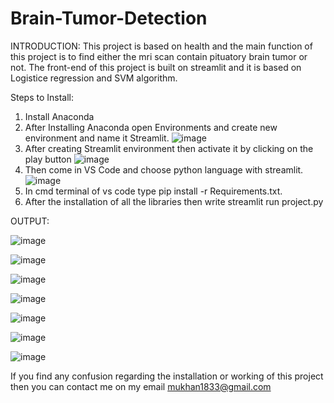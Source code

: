 # Brain-Tumor-Detection

INTRODUCTION:
This project is based on health and the main function of this project is to find either the mri scan contain pituatory brain tumor or not. The front-end of this project is built on streamlit and it is based on Logistice regression and SVM algorithm.


Steps to Install:
1) Install Anaconda
2) After Installing Anaconda open Environments and create new environment and name it Streamlit.
![image](https://user-images.githubusercontent.com/58435443/187037515-d9497bb1-1f2d-41f1-88b6-02880ccf30a2.png)
3) After creating Streamlit environment then activate it by clicking on the play button
![image](https://user-images.githubusercontent.com/58435443/187037598-2e4b5e6c-d972-43b4-b0df-74e91dfefc36.png)
4) Then come in VS Code and choose python language with streamlit.
![image](https://user-images.githubusercontent.com/58435443/187037628-28a0da7d-9412-4d3f-aaf7-571e9c9edc7f.png)
5) In cmd terminal of vs code type pip install -r Requirements.txt. 
6) After the installation of all the libraries then write streamlit run project.py


OUTPUT:

![image](https://user-images.githubusercontent.com/58435443/187037720-4ce2726f-709a-48eb-9ec4-08cbf463b23c.png)

![image](https://user-images.githubusercontent.com/58435443/187037729-c552e66a-cfea-484e-ba29-6611563531a1.png)

![image](https://user-images.githubusercontent.com/58435443/187037746-b5eeb5a6-b479-45fc-9ae8-f2294af51cfa.png)

![image](https://user-images.githubusercontent.com/58435443/187037753-212bbaf5-7cf6-44e3-9fe0-ea89432ff832.png)

![image](https://user-images.githubusercontent.com/58435443/187037762-73d5f625-68ef-447f-b716-9a577652683b.png)

![image](https://user-images.githubusercontent.com/58435443/187037768-b0f391cb-054b-45b4-88b3-8b9ee9f74b9f.png)

![image](https://user-images.githubusercontent.com/58435443/187037775-d9596af1-ff07-428c-a9f4-5a4257e35012.png)


If you find any confusion regarding the installation or working of this project then you can contact me on my email 
mukhan1833@gmail.com



